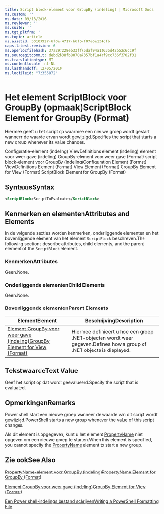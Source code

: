 ```yaml
---
title: Script block-element voor GroupBy (indeling) | Microsoft Docs
ms.custom: ''
ms.date: 09/13/2016
ms.reviewer: ''
ms.suite: ''
ms.tgt_pltfrm: ''
ms.topic: article
ms.assetid: 30183927-6f0e-4717-b6f5-f07a6e134cfb
caps.latest.revision: 6
ms.openlocfilehash: 37a297228eb33ff75daf94a12635d42b52c6cc9f
ms.sourcegitcommit: debd2b38fb8070a7357bf1a4bf9cc736f3702f31
ms.translationtype: MT
ms.contentlocale: nl-NL
ms.lasthandoff: 12/05/2019
ms.locfileid: "72355872"
---
```

# <a name="scriptblock-element-for-groupby-format"></a><span data-ttu-id="fcdce-102">Het element ScriptBlock voor GroupBy (opmaak)</span><span class="sxs-lookup"><span data-stu-id="fcdce-102">ScriptBlock Element for GroupBy (Format)</span></span>

<span data-ttu-id="fcdce-103">Hiermee geeft u het script op waarmee een nieuwe groep wordt gestart wanneer de waarde ervan wordt gewijzigd.</span><span class="sxs-lookup"><span data-stu-id="fcdce-103">Specifies the script that starts a new group whenever its value changes.</span></span>

<span data-ttu-id="fcdce-104">Configuratie-element (indeling) ViewDefinitions element (indeling) element voor weer gave (indeling) GroupBy-element voor weer gave (Format) script block-element voor GroupBy (indeling)</span><span class="sxs-lookup"><span data-stu-id="fcdce-104">Configuration Element (Format) ViewDefinitions Element (Format) View Element (Format) GroupBy Element for View (Format) ScriptBlock Element for GroupBy (Format)</span></span>

## <a name="syntax"></a><span data-ttu-id="fcdce-105">Syntaxis</span><span class="sxs-lookup"><span data-stu-id="fcdce-105">Syntax</span></span>

```xml
<ScriptBlock>ScriptToEvaluate</ScriptBlock>
```

## <a name="attributes-and-elements"></a><span data-ttu-id="fcdce-106">Kenmerken en elementen</span><span class="sxs-lookup"><span data-stu-id="fcdce-106">Attributes and Elements</span></span>

<span data-ttu-id="fcdce-107">In de volgende secties worden kenmerken, onderliggende elementen en het bovenliggende element van het element `ScriptBlock` beschreven.</span><span class="sxs-lookup"><span data-stu-id="fcdce-107">The following sections describe attributes, child elements, and the parent element of the `ScriptBlock` element.</span></span>

### <a name="attributes"></a><span data-ttu-id="fcdce-108">Kenmerken</span><span class="sxs-lookup"><span data-stu-id="fcdce-108">Attributes</span></span>

<span data-ttu-id="fcdce-109">Geen.</span><span class="sxs-lookup"><span data-stu-id="fcdce-109">None.</span></span>

### <a name="child-elements"></a><span data-ttu-id="fcdce-110">Onderliggende elementen</span><span class="sxs-lookup"><span data-stu-id="fcdce-110">Child Elements</span></span>

<span data-ttu-id="fcdce-111">Geen.</span><span class="sxs-lookup"><span data-stu-id="fcdce-111">None.</span></span>

### <a name="parent-elements"></a><span data-ttu-id="fcdce-112">Bovenliggende elementen</span><span class="sxs-lookup"><span data-stu-id="fcdce-112">Parent Elements</span></span>

|<span data-ttu-id="fcdce-113">Element</span><span class="sxs-lookup"><span data-stu-id="fcdce-113">Element</span></span>|<span data-ttu-id="fcdce-114">Beschrijving</span><span class="sxs-lookup"><span data-stu-id="fcdce-114">Description</span></span>|
|-------------|-----------------|
|[<span data-ttu-id="fcdce-115">Element GroupBy voor weer gave (indeling)</span><span class="sxs-lookup"><span data-stu-id="fcdce-115">GroupBy Element for View (Format)</span></span>](./groupby-element-for-view-format.md)|<span data-ttu-id="fcdce-116">Hiermee definieert u hoe een groep .NET-objecten wordt weer gegeven.</span><span class="sxs-lookup"><span data-stu-id="fcdce-116">Defines how a group of .NET objects is displayed.</span></span>|

## <a name="text-value"></a><span data-ttu-id="fcdce-117">Tekstwaarde</span><span class="sxs-lookup"><span data-stu-id="fcdce-117">Text Value</span></span>

<span data-ttu-id="fcdce-118">Geef het script op dat wordt geëvalueerd.</span><span class="sxs-lookup"><span data-stu-id="fcdce-118">Specify the script that is evaluated.</span></span>

## <a name="remarks"></a><span data-ttu-id="fcdce-119">Opmerkingen</span><span class="sxs-lookup"><span data-stu-id="fcdce-119">Remarks</span></span>

<span data-ttu-id="fcdce-120">Power shell start een nieuwe groep wanneer de waarde van dit script wordt gewijzigd.</span><span class="sxs-lookup"><span data-stu-id="fcdce-120">PowerShell starts a new group whenever the value of this script changes.</span></span>

<span data-ttu-id="fcdce-121">Als dit element is opgegeven, kunt u het element [PropertyName](propertyname-element-for-groupby-format.md) niet opgeven om een nieuwe groep te starten.</span><span class="sxs-lookup"><span data-stu-id="fcdce-121">When this element is specified, you cannot specify the [PropertyName](propertyname-element-for-groupby-format.md) element to start a new group.</span></span>

## <a name="see-also"></a><span data-ttu-id="fcdce-122">Zie ook</span><span class="sxs-lookup"><span data-stu-id="fcdce-122">See Also</span></span>

[<span data-ttu-id="fcdce-123">PropertyName-element voor GroupBy (indeling)</span><span class="sxs-lookup"><span data-stu-id="fcdce-123">PropertyName Element for GroupBy (Format)</span></span>](propertyname-element-for-groupby-format.md)

[<span data-ttu-id="fcdce-124">Element GroupBy voor weer gave (indeling)</span><span class="sxs-lookup"><span data-stu-id="fcdce-124">GroupBy Element for View (Format)</span></span>](groupby-element-for-view-format.md)

[<span data-ttu-id="fcdce-125">Een Power shell-indelings bestand schrijven</span><span class="sxs-lookup"><span data-stu-id="fcdce-125">Writing a PowerShell Formatting File</span></span>](writing-a-powershell-formatting-file.md)
